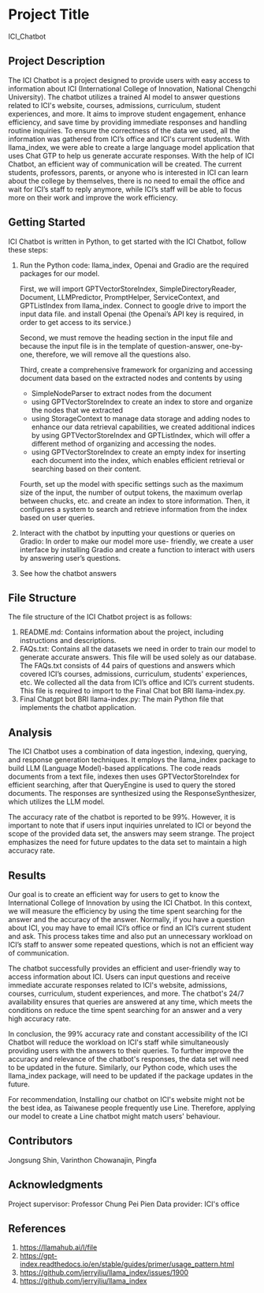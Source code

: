 # Project Title

ICI_Chatbot

## Project Description

The ICI Chatbot is a project designed to provide users with easy access to information about ICI (International College of Innovation, National Chengchi University). The chatbot utilizes a trained AI model to answer questions related to ICI's website, courses, admissions, curriculum, student experiences, and more. It aims to improve student engagement, enhance efficiency, and save time by providing immediate responses and handling routine inquiries. To ensure the correctness of the data we used, all the information was gathered from ICI’s office and ICI's current students. With llama_index, we were able to create a large language model application that uses Chat GTP to help us generate accurate responses.
With the help of ICI Chatbot, an efficient way of communication will be created. The current students, professors, parents, or anyone who is interested in ICI can learn about the college by themselves, there is no need to email the office and wait for ICI’s staff to reply anymore, while ICI’s staff will be able to focus more on their work and improve the work efficiency.


## Getting Started

ICI Chatbot is written in Python, to get started with the ICI Chatbot, follow these steps: 
1. Run the Python code:
   llama_index, Openai and Gradio are the required packages for our model.

   First, we will import GPTVectorStoreIndex, SimpleDirectoryReader, Document, LLMPredictor,
   PromptHelper, ServiceContext, and GPTListIndex from llama_index. Connect to google drive to
   import the input data file. and install Openai (the Openai’s API key is required, in order
   to get access to its service.)

   Second, we must remove the heading section in the input file and because the input file is
   in the template of question-answer, one-by-one, therefore, we will remove all the questions
   also.

   Third, create a comprehensive framework for organizing and accessing document data based on
   the extracted nodes and contents by using
   - SimpleNodeParser to extract nodes from the document
   - using GPTVectorStoreIndex to create an index to store and organize the nodes that we
     extracted
   - using StorageContext to manage data storage and adding nodes to enhance our data retrieval
     capabilities, we created additional indices by using GPTVectorStoreIndex and GPTListIndex,
     which will offer a different method of organizing and accessing the nodes.
   - using GPTVectorStoreIndex to create an empty index for inserting each document into the
     index, which enables efficient retrieval or searching based on their content.
	
    Fourth, set up the model with specific settings such as the maximum size of the input, the
   number of output tokens, the maximum overlap between chucks, etc. and create an index to
   store information. Then, it configures a system to search and retrieve information from the
   index based on user queries.
   
2. Interact with the chatbot by inputting your questions or queries on Gradio:
   In order to make our model more use- friendly, we create a user interface by installing Gradio and create a function to interact with users by answering user’s
   questions.

3. See how the chatbot answers



## File Structure

The file structure of the ICI Chatbot project is as follows:
1. README.md: Contains information about the project, including instructions and descriptions.
2. FAQs.txt: Contains all the datasets we need in order to train our model to generate accurate
   answers. This file will be used solely as our database. The FAQs.txt consists of 44 pairs of
   questions and answers which covered ICI’s courses, admissions, curriculum, students'
   experiences, etc. We collected all the data from ICI’s office and ICI’s current students.
   This file is required to import to the Final Chat bot BRI llama-index.py.
3. Final Chatgpt bot BRI llama-index.py: The main Python file that implements the chatbot
   application.



## Analysis

The ICI Chatbot uses a combination of data ingestion, indexing, querying, and response generation techniques. It employs the llama_index package to build LLM (Language Model)-based applications. The code reads documents from a text file, indexes then uses GPTVectorStoreIndex for efficient searching, after that QueryEngine is used to query the stored documents. The responses are synthesized using the ResponseSynthesizer, which utilizes the LLM model.

The accuracy rate of the chatbot is reported to be 99%. However, it is important to note that if users input inquiries unrelated to ICI or beyond the scope of the provided data set, the answers may seem strange. The project emphasizes the need for future updates to the data set to maintain a high accuracy rate.


## Results

Our goal is to create an efficient way for users to get to know the International College of Innovation by using the ICI Chatbot. In this context, we will measure the efficiency by using the time spent searching for the answer and the accuracy of the answer. Normally, if you have a question about ICI, you may have to email ICI’s office or find an ICI’s current student and ask. This process takes time and also put an unnecessary workload on ICI’s staff to answer some repeated questions, which is not an efficient way of communication. 

The chatbot successfully provides an efficient and user-friendly way to access information about ICI. Users can input questions and receive immediate accurate responses related to ICI's website, admissions, courses, curriculum, student experiences, and more. The chatbot's 24/7 availability ensures that queries are answered at any time, which meets the conditions on reduce the time spent searching for an answer and a very high accuracy rate. 

In conclusion, the 99% accuracy rate and constant accessibility of the ICI Chatbot will reduce the workload on ICI's staff while simultaneously providing users with the answers to their queries. To further improve the accuracy and relevance of the chatbot's responses, the data set will need to be updated in the future. Similarly, our Python code, which uses the llama_index package, will need to be updated if the package updates in the future. 

For recommendation, Installing our chatbot on ICI's website might not be the best idea, as Taiwanese people frequently use Line. Therefore, applying our model to create a Line chatbot might match users' behaviour.


## Contributors

Jongsung Shin, Varinthon Chowanajin, Pingfa

## Acknowledgments

Project supervisor: Professor Chung Pei Pien
Data provider: ICI's office

## References

1. https://llamahub.ai/l/file
2. https://gpt-index.readthedocs.io/en/stable/guides/primer/usage_pattern.html
3. https://github.com/jerryjliu/llama_index/issues/1900
4. https://github.com/jerryjliu/llama_index

